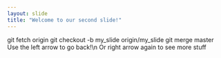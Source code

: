 ```yaml
---
layout: slide
title: "Welcome to our second slide!"
---
```

git fetch origin
git checkout -b my_slide origin/my_slide
git merge master
Use the left arrow to go back!\n
Or right arrow again to see more stuff
